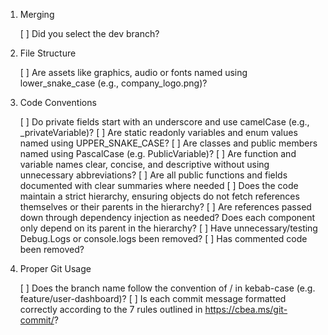 1. Merging

    [ ] Did you select the dev branch?

2. File Structure

    [ ] Are assets like graphics, audio or fonts named using lower_snake_case (e.g., company_logo.png)?

3. Code Conventions

    [ ] Do private fields start with an underscore and use camelCase (e.g., _privateVariable)?
    [ ] Are static readonly variables and enum values named using UPPER_SNAKE_CASE?
    [ ] Are classes and public members named using PascalCase (e.g. PublicVariable)?
    [ ] Are function and variable names clear, concise, and descriptive without using unnecessary abbreviations?
    [ ] Are all public functions and fields documented with clear summaries where needed
    [ ] Does the code maintain a strict hierarchy, ensuring objects do not fetch references themselves or their parents in the hierarchy?
    [ ] Are references passed down through dependency injection as needed? Does each component only depend on its parent in the hierarchy?
    [ ] Have unnecessary/testing Debug.Logs or console.logs been removed?
    [ ] Has commented code been removed?

4. Proper Git Usage

    [ ] Does the branch name follow the convention of <type-of-change>/<change-made> in kebab-case (e.g. feature/user-dashboard)?
    [ ] Is each commit message formatted correctly according to the 7 rules outlined in https://cbea.ms/git-commit/?
